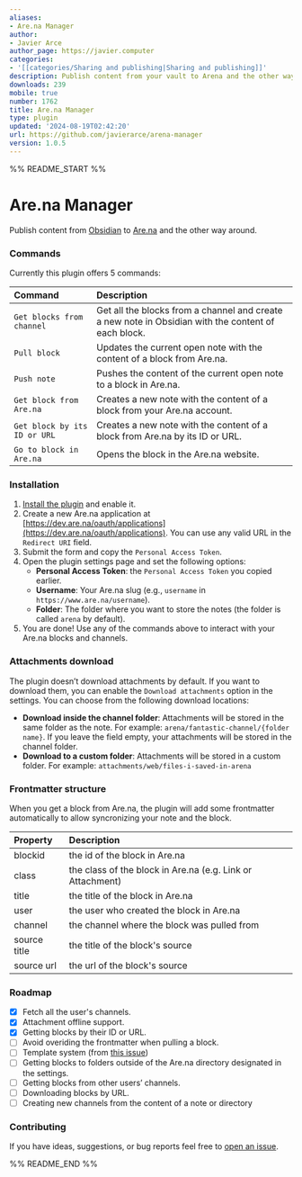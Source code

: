 ```yaml
---
aliases:
- Are.na Manager
author:
- Javier Arce
author_page: https://javier.computer
categories:
- '[[categories/Sharing and publishing|Sharing and publishing]]'
description: Publish content from your vault to Arena and the other way around.
downloads: 239
mobile: true
number: 1762
title: Are.na Manager
type: plugin
updated: '2024-08-19T02:42:20'
url: https://github.com/javierarce/arena-manager
version: 1.0.5
---
```


%% README_START %%

# Are.na Manager

Publish content from [Obsidian](https://obsidian.md) to [Are.na](https://www.are.na) and the other way around.

### Commands

Currently this plugin offers 5 commands:

| Command                      | Description                                                                                         |
| :--------------------------- | :-------------------------------------------------------------------------------------------------- |
| `Get blocks from channel`    | Get all the blocks from a channel and create a new note in Obsidian with the content of each block. |
| `Pull block`                 | Updates the current open note with the content of a block from Are.na.                              |
| `Push note`                  | Pushes the content of the current open note to a block in Are.na.                                   |
| `Get block from Are.na`      | Creates a new note with the content of a block from your Are.na account.                            |
| `Get block by its ID or URL` | Creates a new note with the content of a block from Are.na by its ID or URL.                        |
| `Go to block in Are.na`      | Opens the block in the Are.na website.                                                              |

### Installation

1. [Install the plugin](https://obsidian.md/plugins?id=arena-manager) and enable it.
2. Create a new Are.na application at [https://dev.are.na/oauth/applications](https://dev.are.na/oauth/applications).
   You can use any valid URL in the `Redirect URI` field.
3. Submit the form and copy the `Personal Access Token`.
4. Open the plugin settings page and set the following options:
    - **Personal Access Token**: the `Personal Access Token` you copied earlier.
    - **Username**: Your Are.na slug (e.g., `username` in `https://www.are.na/username`).
    - **Folder**: The folder where you want to store the notes (the folder is called `arena` by default).
5. You are done! Use any of the commands above to interact with your Are.na blocks and channels.

### Attachments download

The plugin doesn’t download attachments by default. If you want to download them, you can enable the `Download attachments` option in the settings. You can choose from the following download locations:

-   **Download inside the channel folder**: Attachments will be stored in the same folder as the note. For example: `arena/fantastic-channel/{folder name}`. If you leave the field empty, your attachments will be stored in the channel folder.
-   **Download to a custom folder**: Attachments will be stored in a custom folder. For example: `attachments/web/files-i-saved-in-arena`

### Frontmatter structure

When you get a block from Are.na, the plugin will add some frontmatter automatically to allow syncronizing your note and the block.

| Property     | Description                                                |
| :----------- | :--------------------------------------------------------- |
| blockid      | the id of the block in Are.na                              |
| class        | the class of the block in Are.na (e.g. Link or Attachment) |
| title        | the title of the block in Are.na                           |
| user         | the user who created the block in Are.na                   |
| channel      | the channel where the block was pulled from                |
| source title | the title of the block's source                            |
| source url   | the url of the block's source                              |

### Roadmap

-   [x] Fetch all the user's channels.
-   [x] Attachment offline support.
-   [x] Getting blocks by their ID or URL.
-   [ ] Avoid overiding the frontmatter when pulling a block.
-   [ ] Template system (from [this issue](https://github.com/javierarce/arena-manager/issues/1))
-   [ ] Getting blocks to folders outside of the Are.na directory designated in the settings.
-   [ ] Getting blocks from other users’ channels.
-   [ ] Downloading blocks by URL.
-   [ ] Creating new channels from the content of a note or directory

### Contributing

If you have ideas, suggestions, or bug reports feel free to [open an issue](https://github.com/javierarce/arena-manager/issues).


%% README_END %%